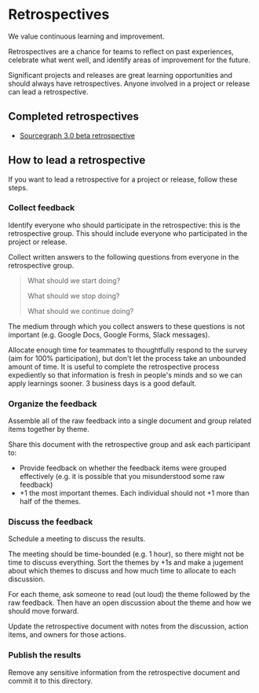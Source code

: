 # Retrospectives

We value continuous learning and improvement.

Retrospectives are a chance for teams to reflect on past experiences, celebrate what went well, and identify areas of improvement for the future.

Significant projects and releases are great learning opportunities and should always have retrospectives. Anyone involved in a project or release can lead a retrospective.

## Completed retrospectives

<!--
Add links to completed retrospective docs here. These are publicly visible, so make sure they don't include anything sensitive.
-->

- [Sourcegraph 3.0 beta retrospective](3.0-beta.md)

## How to lead a retrospective

If you want to lead a retrospective for a project or release, follow these steps.

### Collect feedback

Identify everyone who should participate in the retrospective: this is the retrospective group. This should include everyone who participated in the project or release.

Collect written answers to the following questions from everyone in the retrospective group.

> What should we start doing?
>
> What should we stop doing?
>
> What should we continue doing?

The medium through which you collect answers to these questions is not important (e.g. Google Docs, Google Forms, Slack messages).

Allocate enough time for teammates to thoughtfully respond to the survey (aim for 100% participation), but don't let the process take an unbounded amount of time. It is useful to complete the retrospective process expediently so that information is fresh in people's minds and so we can apply learnings sooner. 3 business days is a good default.

### Organize the feedback

Assemble all of the raw feedback into a single document and group related items together by theme.

Share this document with the retrospective group and ask each participant to:
- Provide feedback on whether the feedback items were grouped effectively (e.g. it is possible that you misunderstood some raw feedback)
- +1 the most important themes. Each individual should not +1 more than half of the themes.

### Discuss the feedback

Schedule a meeting to discuss the results.

The meeting should be time-bounded (e.g. 1 hour), so there might not be time to discuss everything. Sort the themes by +1s and make a jugement about which themes to discuss and how much time to allocate to each discussion.

For each theme, ask someone to read (out loud) the theme followed by the raw feedback. Then have an open discussion about the theme and how we should move forward.

Update the retrospective document with notes from the discussion, action items, and owners for those actions.

### Publish the results

Remove any sensitive information from the retrospective document and commit it to this directory.

